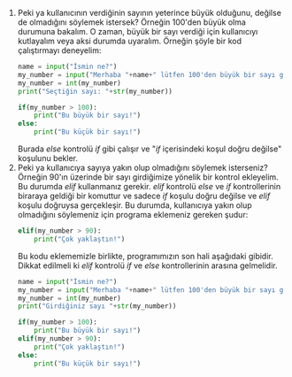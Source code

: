 1. Peki ya kullanıcının verdiğinin sayının yeterince büyük olduğunu, değilse de olmadığını söylemek istersek? Örneğin 100'den büyük olma durumuna bakalım. O zaman, büyük bir sayı verdiği için kullanıcıyı kutlayalım veya aksi durumda uyaralım. Örneğin şöyle bir kod çalıştırmayı deneyelim:
    ```python
    name = input("İsmin ne?")
    my_number = input("Merhaba "+name+" lütfen 100'den büyük bir sayı giriniz")
    my_number = int(my_number)
    print("Seçtiğin sayı: "+str(my_number))

    if(my_number > 100):
        print("Bu büyük bir sayı!")
    else:
        print("Bu küçük bir sayı!")
    ```
    Burada *else* kontrolü *if* gibi çalışır ve "*if* içerisindeki koşul doğru değilse" koşulunu bekler.
2. Peki ya kullanıcıya sayıya yakın olup olmadığını söylemek isterseniz? Örneğin 90'ın üzerinde bir sayı girdiğimize yönelik bir kontrol ekleyelim.
    Bu durumda *elif* kullanmanız gerekir. *elif* kontrolü *else* ve *if* kontrollerinin biraraya geldiği bir komuttur ve sadece *if* koşulu doğru değilse ve *elif* koşulu doğruysa gerçekleşir. Bu durumda, kullanıcıya yakın olup olmadığını söylemeniz için programa eklemeniz gereken şudur:
    ```python
    elif(my_number > 90):
        print("Çok yaklaştın!")
    ```
    Bu kodu eklememizle birlikte, programımızın son hali aşağıdaki gibidir. Dikkat edilmeli ki *elif* kontrolü *if* ve *else* kontrollerinin arasına gelmelidir.
    ```python
    name = input("İsmin ne?")
    my_number = input("Merhaba "+name+" lütfen 100'den büyük bir sayı giriniz")
    my_number = int(my_number)
    print("Girdiğiniz sayı "+str(my_number))

    if(my_number > 100):
        print("Bu büyük bir sayı!")
    elif(my_number > 90):
        print("Çok yaklaştın!")
    else:
	    print("Bu küçük bir sayı!")
    ```
